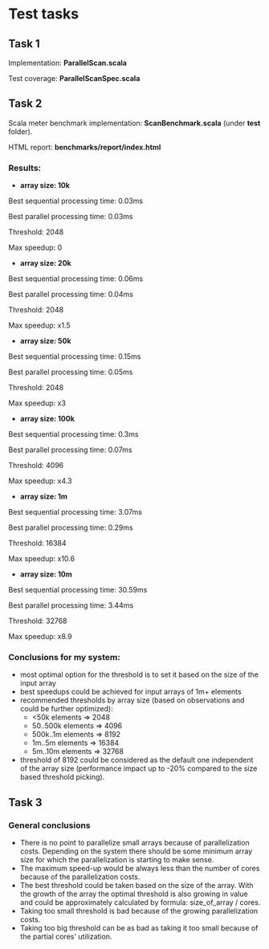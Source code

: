 # Test tasks
## Task 1
Implementation: **ParallelScan.scala**

Test coverage: **ParallelScanSpec.scala**

## Task 2
Scala meter benchmark implementation: **ScanBenchmark.scala** (under **test** folder).

HTML report: **benchmarks/report/index.html**

### Results:
- **array size: 10k**

Best sequential processing time: 0.03ms

Best parallel processing time: 0.03ms

Threshold: 2048

Max speedup: 0


- **array size: 20k**

Best sequential processing time: 0.06ms

Best parallel processing time: 0.04ms

Threshold: 2048

Max speedup: x1.5


- **array size: 50k**

Best sequential processing time: 0.15ms

Best parallel processing time: 0.05ms

Threshold: 2048

Max speedup: x3


- **array size: 100k**

Best sequential processing time: 0.3ms

Best parallel processing time: 0.07ms

Threshold: 4096

Max speedup: x4.3


- **array size: 1m**

Best sequential processing time: 3.07ms

Best parallel processing time: 0.29ms

Threshold: 16384

Max speedup: x10.6


- **array size: 10m**

Best sequential processing time: 30.59ms

Best parallel processing time: 3.44ms

Threshold: 32768

Max speedup: x8.9

### Conclusions for my system:
- most optimal option for the threshold is to set it based on the size of the input array
- best speedups could be achieved for input arrays of 1m+ elements
- recommended thresholds by array size (based on observations and could be further optimized):
  - <50k elements => 2048
  - 50..500k elements => 4096 
  - 500k..1m elements => 8192
  - 1m..5m elements => 16384
  - 5m..10m elements => 32768
- threshold of 8192 could be considered as the default one independent of the array size
(performance impact up to -20% compared to the size based threshold picking).


## Task 3
### General conclusions
- There is no point to parallelize small arrays because of parallelization costs. 
Depending on the system there should be some minimum array size for which 
the parallelization is starting to make sense. 
- The maximum speed-up would be always less than the number of cores
because of the parallelization costs.
- The best threshold could be taken based on the size of the array. 
With the growth of the array the optimal threshold is also growing in value and
could be approximately calculated by formula: size_of_array / cores.
- Taking too small threshold is bad because of the growing parallelization costs.
- Taking too big threshold can be as bad as taking it too small because of the
partial cores' utilization.
